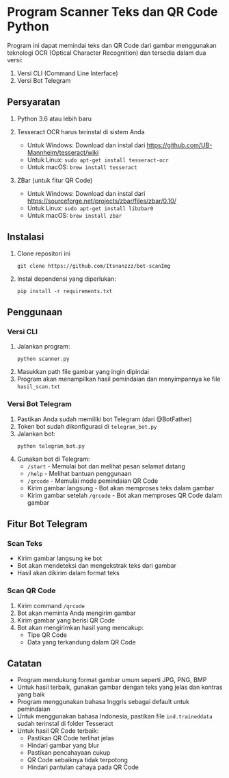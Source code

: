 # Program Scanner Teks dan QR Code Python

Program ini dapat memindai teks dan QR Code dari gambar menggunakan teknologi OCR (Optical Character Recognition) dan tersedia dalam dua versi:
1. Versi CLI (Command Line Interface)
2. Versi Bot Telegram

## Persyaratan

1. Python 3.6 atau lebih baru
2. Tesseract OCR harus terinstal di sistem Anda
   - Untuk Windows: Download dan instal dari https://github.com/UB-Mannheim/tesseract/wiki
   - Untuk Linux: `sudo apt-get install tesseract-ocr`
   - Untuk macOS: `brew install tesseract`

3. ZBar (untuk fitur QR Code)
   - Untuk Windows: Download dan instal dari https://sourceforge.net/projects/zbar/files/zbar/0.10/
   - Untuk Linux: `sudo apt-get install libzbar0`
   - Untuk macOS: `brew install zbar`

## Instalasi

1. Clone repositori ini
   ```
   git clone https://github.com/Itsnanzzz/bot-scanImg
   ```
2. Instal dependensi yang diperlukan:
   ```
   pip install -r requirements.txt
   ```

## Penggunaan

### Versi CLI
1. Jalankan program:
   ```
   python scanner.py
   ```
2. Masukkan path file gambar yang ingin dipindai
3. Program akan menampilkan hasil pemindaian dan menyimpannya ke file `hasil_scan.txt`

### Versi Bot Telegram
1. Pastikan Anda sudah memiliki bot Telegram (dari @BotFather)
2. Token bot sudah dikonfigurasi di `telegram_bot.py`
3. Jalankan bot:
   ```
   python telegram_bot.py
   ```
4. Gunakan bot di Telegram:
   - `/start` - Memulai bot dan melihat pesan selamat datang
   - `/help` - Melihat bantuan penggunaan
   - `/qrcode` - Memulai mode pemindaian QR Code
   - Kirim gambar langsung - Bot akan memproses teks dalam gambar
   - Kirim gambar setelah `/qrcode` - Bot akan memproses QR Code dalam gambar

## Fitur Bot Telegram

### Scan Teks
- Kirim gambar langsung ke bot
- Bot akan mendeteksi dan mengekstrak teks dari gambar
- Hasil akan dikirim dalam format teks

### Scan QR Code
1. Kirim command `/qrcode`
2. Bot akan meminta Anda mengirim gambar
3. Kirim gambar yang berisi QR Code
4. Bot akan mengirimkan hasil yang mencakup:
   - Tipe QR Code
   - Data yang terkandung dalam QR Code

## Catatan

- Program mendukung format gambar umum seperti JPG, PNG, BMP
- Untuk hasil terbaik, gunakan gambar dengan teks yang jelas dan kontras yang baik
- Program menggunakan bahasa Inggris sebagai default untuk pemindaian
- Untuk menggunakan bahasa Indonesia, pastikan file `ind.traineddata` sudah terinstal di folder Tesseract
- Untuk hasil QR Code terbaik:
  - Pastikan QR Code terlihat jelas
  - Hindari gambar yang blur
  - Pastikan pencahayaan cukup
  - QR Code sebaiknya tidak terpotong
  - Hindari pantulan cahaya pada QR Code 